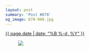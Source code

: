 ```yaml
---
layout: post
summary: 'Post #878'
og_image: 878-960.jpg
---
```


<div class="post">
 <time>
  <a href="/878">
   {{ page.date | date: "%B %-d, %Y" }}
  </a>
 </time>
 <a href="/878">
  <figure data-taken="7/8/2019">
   <img sizes="(min-width: 700px) 50vw, calc(100vw - 2rem)" src="{{ site.assets_url }}/878-480.jpg" srcset="{{ site.assets_url }}/878-240.jpg 240w, {{ site.assets_url }}/878-480.jpg 480w, {{ site.assets_url }}/878-720.jpg 720w, {{ site.assets_url }}/878-960.jpg 960w"/>
  </figure>
 </a>
</div>
